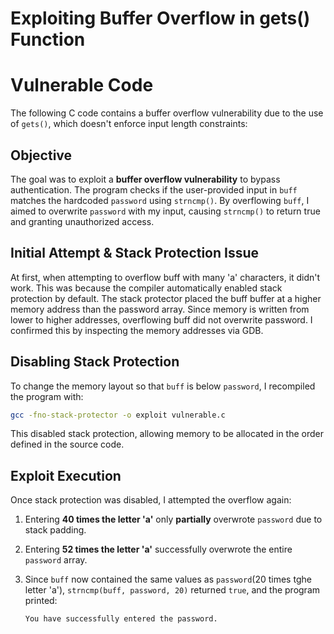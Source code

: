 # Exploiting Buffer Overflow in gets() Function

# Vulnerable Code
The following C code contains a buffer overflow vulnerability due to the use of `gets()`, which doesn't enforce input length constraints:

## Objective 
The goal was to exploit a **buffer overflow vulnerability** to bypass authentication. The program checks if the user-provided input in `buff` matches the hardcoded `password` using `strncmp()`. By overflowing `buff`, I aimed to overwrite `password` with my input, causing `strncmp()` to return true and granting unauthorized access.

## Initial Attempt & Stack Protection Issue

At first, when attempting to overflow buff with many 'a' characters, it didn't work. This was because the compiler automatically enabled stack protection by default. The stack protector placed the buff buffer at a higher memory address than the password array. Since memory is written from lower to higher addresses, overflowing buff did not overwrite password. I confirmed this by inspecting the memory addresses via GDB.

## Disabling Stack Protection
To change the memory layout so that `buff` is below `password`, I recompiled the program with:

```bash
gcc -fno-stack-protector -o exploit vulnerable.c
```

This disabled stack protection, allowing memory to be allocated in the order defined in the source code.

## Exploit Execution
Once stack protection was disabled, I attempted the overflow again:

1. Entering **40 times the letter 'a'** only **partially** overwrote `password` due to stack padding.
2. Entering **52 times the letter 'a'** successfully overwrote the entire `password` array.
3. Since `buff` now contained the same values as `password`(20 times tghe letter 'a'), `strncmp(buff, password, 20)` returned `true`, and the program printed:

   ```
   You have successfully entered the password.
   ```

